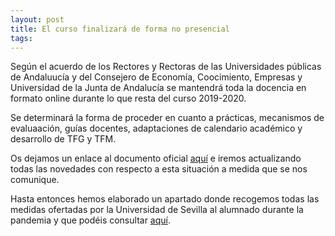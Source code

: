 ```yaml
---
layout: post
title: El curso finalizará de forma no presencial
tags: 
---
```

Según el acuerdo de los Rectores y Rectoras de las Universidades públicas de Andaluucía y del Consejero de Economía, Coocimiento, Empresas y Universidad de la Junta de Andalucía se mantendrá toda la docencia en formato online durante lo que resta del curso 2019-2020.

Se determinará la forma de proceder en cuanto a prácticas, mecanismos de evaluaación, guías docentes, adaptaciones de calendario académico y desarrollo de TFG y TFM.

Os dejamos un enlace al documento oficial [aquí](https://www.us.es/sites/default/files/comunicacion/coronavirus/acuerdo-rectores-universidades-junta-andalucia.pdf) e iremos actualizando todas las novedades con respecto a esta situación a medida que se nos comunique.

Hasta entonces hemos elaborado un apartado donde recogemos todas las medidas ofertadas por la Universidad de Sevilla al alumnado durante la pandemia y que podéis consultar [aquí](https://dlga.github.io/covid/).

 
